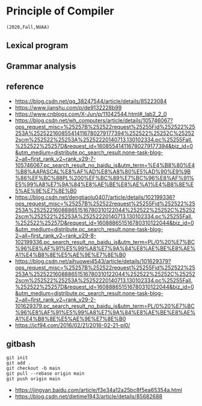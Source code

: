 # Principle of Compiler
    (2020,Fall,NUAA)
## Lexical program
## Grammar analysis
## reference
- https://blog.csdn.net/qq_38247544/article/details/85223084
- https://www.jianshu.com/p/de9132228b99
- https://www.cnblogs.com/X-Jun/p/11042544.html#_lab2_2_0
- https://blog.csdn.net/wh_computers/article/details/105746067?ops_request_misc=%25257B%252522request%25255Fid%252522%25253A%252522160855414116780279177394%252522%25252C%252522scm%252522%25253A%25252220140713.130102334.pc%25255Fall.%252522%25257D&request_id=160855414116780279177394&biz_id=0&utm_medium=distribute.pc_search_result.none-task-blog-2~all~first_rank_v2~rank_v29-7-105746067.pc_search_result_no_baidu_js&utm_term=%E4%B8%80%E4%B8%AAPASCAL%E8%AF%AD%E8%A8%80%E5%AD%90%E9%9B%86%EF%BC%88PL%200%EF%BC%89%E7%BC%96%E8%AF%91%E5%99%A8%E7%9A%84%E8%AE%BE%E8%AE%A1%E4%B8%8E%E5%AE%9E%E7%8E%B0
- https://blog.csdn.net/dengtiaolu0407/article/details/102199336?ops_request_misc=%25257B%252522request%25255Fid%252522%25253A%252522160888651516780310122044%252522%25252C%252522scm%252522%25253A%25252220140713.130102334.pc%25255Fall.%252522%25257D&request_id=160888651516780310122044&biz_id=0&utm_medium=distribute.pc_search_result.none-task-blog-2~all~first_rank_v2~rank_v29-8-102199336.pc_search_result_no_baidu_js&utm_term=PL/0%20%E7%BC%96%E8%AF%91%E5%99%A8%E7%9A%84%E8%AE%BE%E8%AE%A1%E4%B8%8E%E5%AE%9E%E7%8E%B0
- https://blog.csdn.net/aihuowei4543/article/details/101629379?ops_request_misc=%25257B%252522request%25255Fid%252522%25253A%252522160888651516780310122044%252522%25252C%252522scm%252522%25253A%25252220140713.130102334.pc%25255Fall.%252522%25257D&request_id=160888651516780310122044&biz_id=0&utm_medium=distribute.pc_search_result.none-task-blog-2~all~first_rank_v2~rank_v29-2-101629379.pc_search_result_no_baidu_js&utm_term=PL/0%20%E7%BC%96%E8%AF%91%E5%99%A8%E7%9A%84%E8%AE%BE%E8%AE%A1%E4%B8%8E%E5%AE%9E%E7%8E%B0
- https://jcf94.com/2016/02/21/2016-02-21-pl0/
## gitbash
    git init
    git add .
    git checkout -b main
    git pull --rebase origin main
    git push origin main
- https://jingyan.baidu.com/article/f3e34a12a25bc8f5ea65354a.html
- https://blog.csdn.net/dietime1943/article/details/85682688
